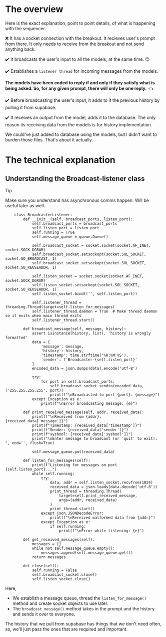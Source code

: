 # The overview

Here is the exact explanation, point to point details, of what is happening with the sequencer.

:x: It has a socket connection with the breakout. It recieves user's prompt from there. It only needs to receive from the breakout and not send anything back.

:heavy_check_mark:  It broadcasts the user's input to all the models, at the same time. :relieved:

:heavy_check_mark:  Establishes a `listener thread` for incoming messages from the models.

**The models have been coded to reply if and only if they satisfy what is being asked. So, for any given prompt, there will only be one reply.** :point_left:

:heavy_check_mark: Before broadcasting the user's input, it adds to it the previous history by pulling it from supabase.

:heavy_check_mark: It receives an output from the model, adds it to the database. The only reason its receiving data from the models is for history implementation.

We could've just added to database using the models, but I didn't want to burden those files. That's about it actually.

# The technical explanation

## Understanding the Broadcast-listener class

> [!Tip]
> Make sure you understand has asynchronous comms happen. Will be useful later as well.

		class BroadcasterListener:
		    def __init__(self, broadcast_ports, listen_port):
		        self.broadcast_ports = broadcast_ports
		        self.listen_port = listen_port
		        self.running = True
		        self.message_queue = queue.Queue()
		        
		        self.broadcast_socket = socket.socket(socket.AF_INET, socket.SOCK_DGRAM)
		        self.broadcast_socket.setsockopt(socket.SOL_SOCKET, socket.SO_BROADCAST, 1)
		        self.broadcast_socket.setsockopt(socket.SOL_SOCKET, socket.SO_REUSEADDR, 1)
		        
		        self.listen_socket = socket.socket(socket.AF_INET, socket.SOCK_DGRAM)
		        self.listen_socket.setsockopt(socket.SOL_SOCKET, socket.SO_REUSEADDR, 1)
		        self.listen_socket.bind(('', self.listen_port))
		   
		        self.listener_thread = threading.Thread(target=self.listen_for_messages)
		        self.listener_thread.daemon = True  # Make thread daemon so it exits when main thread exits
		        self.listener_thread.start()
		    
		    def broadcast_message(self, message, history):     
		        assert isinstance(history, list), 'history is wrongly formatted'
		        data = {
		            'message': message,
		            'history': history,
		            'timestamp': time.strftime('%H:%M:%S'),
		            'sender': f'Broadcaster-{self.listen_port}'
		        }
		        encoded_data = json.dumps(data).encode('utf-8')
		        
		        try:
		            for port in self.broadcast_ports:
		                self.broadcast_socket.sendto(encoded_data, ('255.255.255.255', port))
		                print(f"\nBroadcasted to port {port}: {message}")
		        except Exception as e:
		            print(f"\nError broadcasting message: {e}")

		    def print_received_message(self, addr, received_data):
		        print(f"\nReceived from {addr}: {received_data['message']}")
		        print(f"Timestamp: {received_data['timestamp']}")
		        print(f"Sender: {received_data['sender']}")
		        print(f"sysbool: {received_data['sysbool']}")
		        print("\nEnter message to broadcast (or 'quit' to exit): ", end='', flush=True)
		        
		        self.message_queue.put(received_data)

		    def listen_for_messages(self):
		       	print(f"Listening for messages on port {self.listen_port}...")
		        while self.running:
		            try:
		                data, addr = self.listen_socket.recvfrom(1024)
		                received_data = json.loads(data.decode('utf-8'))
		                print_thread = threading.Thread(
		                    target=self.print_received_message,
		                    args=(addr, received_data)
		                )
		                print_thread.start()
		            except json.JSONDecodeError:
		                print(f"\nReceived malformed data from {addr}")
		            except Exception as e:
		                if self.running:
		                    print(f"\nError while listening: {e}")

		    def get_received_messages(self):
		        messages = []
		        while not self.message_queue.empty():
		            messages.append(self.message_queue.get())
		        return messages
		    
		    def close(self):
		        self.running = False
		        self.broadcast_socket.close()
		        self.listen_socket.close()


Here, 

- We establish a message queue, thread the `listen_for_message()` method and create socket objects to use later.
- The `broadcast_message()` method takes in the prompt and the history and sends it over to everyone.

The history that we pull from supabase has things that we don't need often, so, we'll just pass the ones that are required and important.